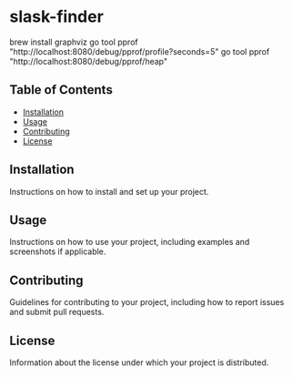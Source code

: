 # slask-finder
brew install graphviz
go tool pprof "http://localhost:8080/debug/pprof/profile?seconds=5"
go tool pprof "http://localhost:8080/debug/pprof/heap"


## Table of Contents

- [Installation](#installation)
- [Usage](#usage)
- [Contributing](#contributing)
- [License](#license)

## Installation

Instructions on how to install and set up your project.

## Usage

Instructions on how to use your project, including examples and screenshots if applicable.

## Contributing

Guidelines for contributing to your project, including how to report issues and submit pull requests.

## License

Information about the license under which your project is distributed.
